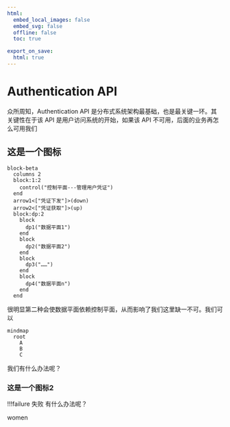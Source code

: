 ```yaml
---
html:
  embed_local_images: false
  embed_svg: false
  offline: false
  toc: true

export_on_save:
  html: true
---
```


# Authentication API 
众所周知，Authentication API 是分布式系统架构最基础，也是最关键一环。其关键性在于该 API 是用户访问系统的开始，如果该 API 不可用，后面的业务再怎么可用我们

## 这是一个图标
```mermaid
block-beta
  columns 2
  block:1:2
    control("控制平面---管理用户凭证")
  end
  arrow1<["凭证下发"]>(down)
  arrow2<["凭证获取"]>(up)
  block:dp:2
    block
      dp1("数据平面1")
    end
    block
      dp2("数据平面2")
    end
    block
      dp3("……")
    end
    block
      dp4("数据平面n")
    end
  end
```
很明显第二种会使数据平面依赖控制平面，从而影响了我们这里缺一不可。我们可以

```mermaid
mindmap
  root
    A
    B
    C
```
我们有什么办法呢？

### 这是一个图标2

!!!failure 失败
    有什么办法呢？

women 



  
